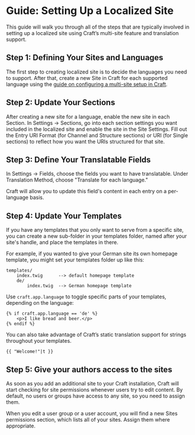 Guide: Setting Up a Localized Site
=============

This guide will walk you through all of the steps that are typically involved in setting up a localized site using Craft’s multi-site feature and translation support.

## Step 1: Defining Your Sites and Languages

The first step to creating localized site is to decide the languages you need to support. After that, create a new Site in Craft for each supported language using the [guide on configuring a multi-site setup in Craft](sites.md).

## Step 2: Update Your Sections

After creating a new site for a language, enable the new site in each Section. In Settings → Sections, go into each section settings you want included in the localized site and enable the site in the Site Settings. Fill out the Entry URI Format (for Channel and Structure sections) or URI (for Single sections) to reflect how you want the URIs structured for that site.

## Step 3: Define Your Translatable Fields

In Settings → Fields, choose the fields you want to have translatable. Under Translation Method, choose "Translate for each language."

Craft will allow you to update this field's content in each entry on a per-language basis. 

## Step 4: Update Your Templates

If you have any templates that you only want to serve from a specific site, you can create a new sub-folder in your templates folder, named after your site's handle, and place the templates in there.

For example, if you wanted to give your German site its own homepage template, you might set your templates folder up like this:

```
templates/
    index.twig      --> default homepage template
    de/
        index.twig  --> German homepage template
```

Use `craft.app.language` to toggle specific parts of your templates, depending on the language:

```
{% if craft.app.language == 'de' %}
    <p>I like bread and beer.</p>
{% endif %}
```

You can also take advantage of Craft’s static translation support for strings throughout your templates.

```
{{ "Welcome!"|t }}
```

## Step 5: Give your authors access to the sites

As soon as you add an additional site to your Craft installation, Craft will start checking for site permissions whenever users try to edit content. By default, no users or groups have access to any site, so you need to assign them.

When you edit a user group or a user account, you will find a new Sites permissions section, which lists all of your sites. Assign them where appropriate.
